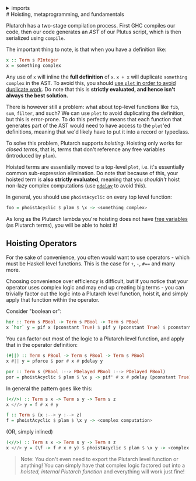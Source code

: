 <details>
<summary> imports </summary>
<p>

```haskell
module Plutarch.Docs.Hoisting (hor, (#||)) where 

import Plutarch.Prelude hiding ((#||))
import Plutarch.Bool (pif')
```

</p>
</details>
# Hoisting, metaprogramming, and fundamentals

Plutarch has a two-stage compilation process. First GHC compiles our code, then our code generates an _AST_ of our Plutus script, which is then serialized using `compile`.

The important thing to note, is that when you have a definition like:

```hs
x :: Term s PInteger
x = something complex
```

Any use of `x` will inline the **full definition** of `x`. `x + x` will duplicate `something complex` in the AST. To avoid this, you should [use `plet` in order to avoid duplicate work](./../Tricks/Don't%20duplicate%20work.md). Do note that this is **strictly evaluated, and hence isn't always the best solution.**

There is however still a problem: what about top-level functions like `fib`, `sum`, `filter`, and such? We can use `plet` to avoid duplicating the definition, but this is error-prone. To do this perfectly means that each function that generates part of the AST would need to have access to the `plet`'ed definitions, meaning that we'd likely have to put it into a record or typeclass.

To solve this problem, Plutarch supports _hoisting_. Hoisting only works for _closed terms_, that is, terms that don't reference any free variables (introduced by `plam`).

Hoisted terms are essentially moved to a top-level `plet`, i.e. it's essentially common sub-expression elimination. Do note that because of this, your hoisted term is **also strictly evaluated**, meaning that you _shouldn't_ hoist non-lazy complex computations (use [`pdelay`](./../Introduction/Delay%20and%20Force.md) to avoid this).

In general, you should use `phoistAcyclic` on every top level function:

```hs
foo = phoistAcyclic $ plam $ \x -> <something complex>
```

As long as the Plutarch lambda you're hoisting does not have [free variables](https://wiki.haskell.org/Free_variable) (as Plutarch terms), you will be able to hoist it!

## Hoisting Operators

For the sake of convenience, you often would want to use operators - which must be Haskell level functions. This is the case for `+`, `-`, `#==` and many more.

Choosing convenience over efficiency is difficult, but if you notice that your operator uses complex logic and may end up creating big terms - you can trivially factor out the logic into a Plutarch level function, hoist it, and simply apply that function within the operator.

Consider "boolean or":

```haskell
hor :: Term s PBool -> Term s PBool -> Term s PBool
x `hor` y = pif x (pconstant True) $ pif y (pconstant True) $ pconstant False
```

You can factor out most of the logic to a Plutarch level function, and apply that in the operator definition:

```haskell
(#||) :: Term s PBool -> Term s PBool -> Term s PBool
x #|| y = pforce $ por # x # pdelay y

por :: Term s (PBool :--> PDelayed PBool :--> PDelayed PBool)
por = phoistAcyclic $ plam $ \x y -> pif' # x # pdelay (pconstant True) # y
```

In general the pattern goes like this:

```hs
(<//>) :: Term s x -> Term s y -> Term s z
x <//> y = f # x # y

f :: Term s (x :--> y :--> z)
f = phoistAcyclic $ plam $ \x y -> <complex computation>
```

(OR, simply inlined)

```hs
(<//>) :: Term s x -> Term s y -> Term s z
x <//> y = (\f -> f # x # y) $ phoistAcyclic $ plam $ \x y -> <complex computation>
```

> Note: You don't even need to export the Plutarch level function or anything! You can simply have that complex logic factored out into a _hoisted, internal Plutarch function_ and everything will work just fine!
